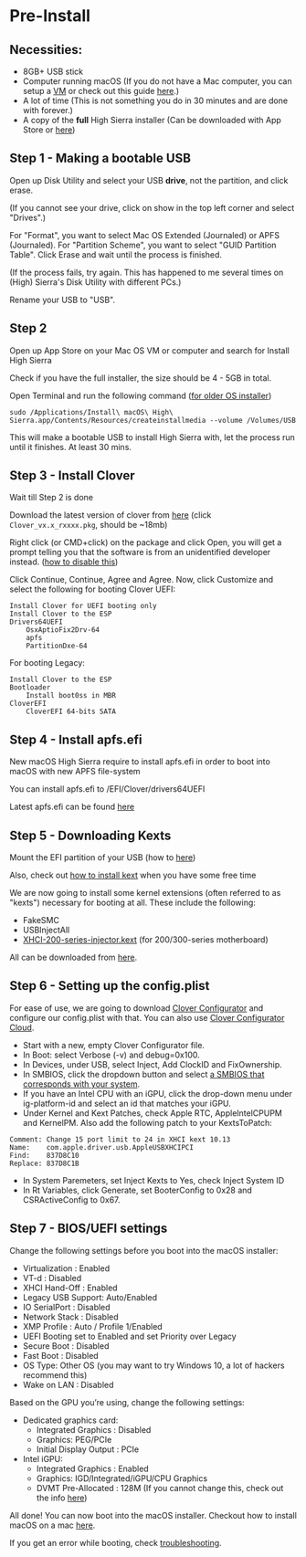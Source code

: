 # Pre-Install

## Necessities:
* 8GB+ USB stick
* Computer running macOS (If you do not have a Mac computer, you can setup a [VM](https://techsviewer.com/install-macos-high-sierra-vmware-windows/) or check out this guide [here](InternetInstall.md#install-macosx-directly-from-the-internet).)
* A lot of time (This is not something you do in 30 minutes and are done with forever.)
* A copy of the **full** High Sierra installer (Can be downloaded with App Store or [here](https://docs.google.com/spreadsheets/d/1WQ87XQKgJVPPub_CbjoHsUscgyxrGg3DWzZz7Nnf_RU/edit#gid=90089690))

## Step 1 - Making a bootable USB
Open up Disk Utility and select your USB **drive**, not the partition, and click erase. 

(If you cannot see your drive, click on show in the top left corner and select "Drives".)

For "Format", you want to select Mac OS Extended (Journaled) or APFS (Journaled). For "Partition Scheme", you want to select "GUID Partition Table". Click Erase and wait until the process is finished. 

(If the process fails, try again. This has happened to me several times on (High) Sierra's Disk Utility with different PCs.)

Rename your USB to "USB".

## Step 2
Open up App Store on your Mac OS VM or computer and search for Install High Sierra

Check if you have the full installer, the size should be 4 - 5GB in total.

Open Terminal and run the following command ([for older OS installer](https://support.apple.com/en-us/HT201372))

```
sudo /Applications/Install\ macOS\ High\ Sierra.app/Contents/Resources/createinstallmedia --volume /Volumes/USB
```

This will make a bootable USB to install High Sierra with, let the process run until it finishes. At least 30 mins.


## Step 3 - Install Clover
Wait till Step 2 is done

Download the latest version of clover from [here](https://github.com/Dids/clover-builder/releases/) (click `Clover_vx.x_rxxxx.pkg`, should be ~18mb)

Right click (or CMD+click) on the package and click Open, you will get a prompt telling you that the software is from an unidentified developer instead. ([how to disable this](http://osxdaily.com/2016/09/27/allow-apps-from-anywhere-macos-gatekeeper/))

Click Continue, Continue, Agree and Agree. Now, click Customize and select the following for booting Clover UEFI:
```
Install Clover for UEFI booting only
Install Clover to the ESP
Drivers64UEFI
    OsxAptioFix2Drv-64
    apfs
    PartitionDxe-64
```

For booting Legacy:
```
Install Clover to the ESP
Bootloader
    Install boot0ss in MBR
CloverEFI
    CloverEFI 64-bits SATA
```

## Step 4 - Install apfs.efi

New macOS High Sierra require to install apfs.efi in order to boot into macOS with new APFS file-system

You can install apfs.efi to /EFI/Clover/drivers64UEFI

Latest apfs.efi can be found [here](https://github.com/piiiggg/apfs.efi)

## Step 5 - Downloading Kexts

Mount the EFI partition of your USB (how to [here](Tips.md#how-to-mount-efi))

Also, check out [how to install kext](Tips.md#how-to-install-kexts) when you have some free time

We are now going to install some kernel extensions (often referred to as "kexts") necessary for booting at all. These include the following:
* FakeSMC
* USBInjectAll
* [XHCI-200-series-injector.kext](https://github.com/piiiggg/Ramblings-of-a-hackintosher-High-Sierra/blob/master/Stuff/XHCI-200-series-injector.kext.zip) (for 200/300-series motherboard)

All can be downloaded from [here](http://docs.google.com/spreadsheets/d/1WQ87XQKgJVPPub_CbjoHsUscgyxrGg3DWzZz7Nnf_RU/).

## Step 6 - Setting up the config.plist
For ease of use, we are going to download [Clover Configurator](http://mackie100projects.altervista.org/download-clover-configurator/) and configure our config.plist with that. You can also use [Clover Configurator Cloud](http://cloudclovereditor.altervista.org/cce/index.php). 

* Start with a new, empty Clover Configurator file.
* In Boot: select Verbose (-v) and debug=0x100.
* In Devices, under USB, select Inject, Add ClockID and FixOwnership. 
* In SMBIOS, click the dropdown button and select [a SMBIOS that corresponds with your system](SMBIOS.md).
* If you have an Intel CPU with an iGPU, click the drop-down menu under ig-platform-id and select an id that matches your iGPU.
* Under Kernel and Kext Patches, check Apple RTC, AppleIntelCPUPM and KernelPM. Also add the following patch to your KextsToPatch:
```
Comment: Change 15 port limit to 24 in XHCI kext 10.13
Name:    com.apple.driver.usb.AppleUSBXHCIPCI
Find:    837D8C10
Replace: 837D8C1B
```
* In System Paremeters, set Inject Kexts to Yes, check Inject System ID
* In Rt Variables, click Generate, set BooterConfig to 0x28 and CSRActiveConfig to 0x67.

## Step 7 - BIOS/UEFI settings

Change the following settings before you boot into the macOS installer:

* Virtualization : Enabled
* VT-d : Disabled
* XHCI Hand-Off : Enabled
* Legacy USB Support: Auto/Enabled
* IO SerialPort : Disabled
* Network Stack : Disabled
* XMP Profile :  Auto / Profile 1/Enabled
* UEFI Booting set to Enabled and set Priority over Legacy
* Secure Boot : Disabled
* Fast Boot : Disabled
* OS Type: Other OS (you may want to try Windows 10, a lot of hackers recommend this)
* Wake on LAN : Disabled

Based on the GPU you’re using, change the following settings:
- Dedicated graphics card:
  - Integrated Graphics : Disabled 
  - Graphics: PEG/PCIe 
  - Initial Display Output : PCIe
- Intel iGPU:
  - Integrated Graphics : Enabled
  - Graphics: IGD/Integrated/iGPU/CPU Graphics
  - DVMT Pre-Allocated : 128M (If you cannot change this, check out the info [here](Tips.md#intelgraphicsdvmtfixup))

All done! You can now boot into the macOS installer.
Checkout how to install macOS on a mac [here](https://support.apple.com/en-us/HT204904).

If you get an error while booting, check [troubleshooting](Trobleshooting.md).
